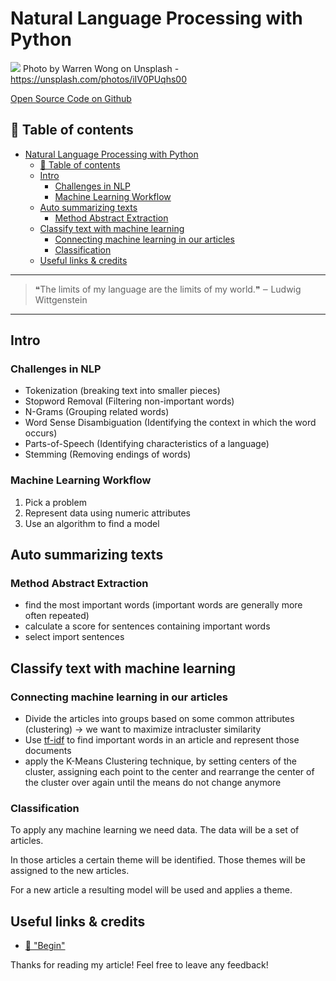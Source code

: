 # Natural Language Processing with Python

[<img src="https://images.unsplash.com/photo-1493492473127-f5b4cafeb0b1?dpr=1&auto=compress,format&fit=crop&w=2551&h=&q=80&cs=tinysrgb&crop=">](
https://unsplash.com/photos/iIV0PUqhs00)
Photo by Warren Wong on Unsplash - https://unsplash.com/photos/iIV0PUqhs00


[Open Source Code on Github](asdfasdf)



## 📄 Table of contents
<!-- TOC -->

- [Natural Language Processing with Python](#natural-language-processing-with-python)
  - [📄 Table of contents](#📄-table-of-contents)
  - [Intro](#intro)
    - [Challenges in NLP](#challenges-in-nlp)
    - [Machine Learning Workflow](#machine-learning-workflow)
  - [Auto summarizing texts](#auto-summarizing-texts)
    - [Method Abstract Extraction](#method-abstract-extraction)
  - [Classify text with machine learning](#classify-text-with-machine-learning)
    - [Connecting machine learning in our articles](#connecting-machine-learning-in-our-articles)
    - [Classification](#classification)
  - [Useful links & credits](#useful-links--credits)

<!-- /TOC -->

---
>❝The limits of my language are the limits of my world.❞
‒ Ludwig Wittgenstein
---

## Intro

### Challenges in NLP

- Tokenization (breaking text into smaller pieces)
- Stopword Removal (Filtering non-important words)
- N-Grams (Grouping related words)
- Word Sense Disambiguation (Identifying the context in which the word occurs)
- Parts-of-Speech (Identifying characteristics of a language)
- Stemming (Removing endings of words)

### Machine Learning Workflow

1. Pick a problem
1. Represent data using numeric attributes
1. Use an algorithm to find a model


## Auto summarizing texts

### Method Abstract Extraction

- find the most important words (important words are generally more often repeated)
- calculate a score for sentences containing important words 
- select import sentences

## Classify text with machine learning

### Connecting machine learning in our articles

- Divide the articles into groups based on some common attributes (clustering) -> we want to maximize intracluster similarity
- Use [tf-idf](https://en.wikipedia.org/wiki/Tf%E2%80%93idf) to find important words in an article and represent those documents 
- apply the K-Means Clustering technique, by setting centers of the cluster, assigning each point to the center and rearrange the center of the cluster over again until the means do not change anymore

### Classification
To apply any machine learning we need data. The data will be a set of articles. 

In those articles a certain theme will be identified. Those themes will be assigned to the new articles. 

For a new article a resulting model will be used and applies a theme.





## Useful links & credits
- [📄 "Begin"](afgafgadgads)



Thanks for reading my article! Feel free to leave any feedback! 


<!-- Written by Daniel Deutsch (deudan1010@gmail.com) -->
